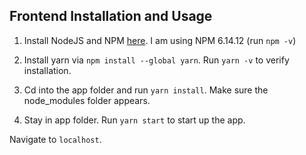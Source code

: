 ## Frontend Installation and Usage

1. Install NodeJS and NPM [here](https://nodejs.org/en/download/). I am using NPM 6.14.12 (run `npm -v`)

2. Install yarn via `npm install --global yarn`. Run `yarn -v` to verify installation. 

3. Cd into the app folder and run `yarn install`. Make sure the node_modules folder appears.

4. Stay in app folder. Run `yarn start` to start up the app.

Navigate to `localhost`.
